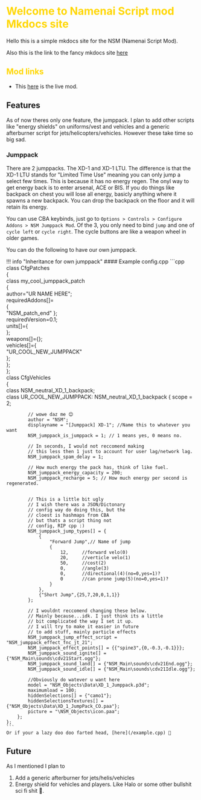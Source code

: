 
# <span style="color:gold">Welcome to Namenai Script mod Mkdocs site</span> 	
Hello this is a simple mkdocs site for the NSM (Namenai Script Mod).

Also this is the link to the fancy mkdocs site [here](https://namenai-script-mod-docs.readthedocs.io/en/latest/)	
	
## <span style="color:gold">Mod links </span> 	
- This [here](https://steamcommunity.com/sharedfiles/filedetails/?id=2068356312) is the live mod.	

## Features

As of now theres only one feature, the jumppack. I plan to add other scripts like "energy shields" on uniforms/vest and vehicles and a generic afterburner script for jets/helicopters/vehicles. However these take time so big sad.


### Jumppack
There are 2 jumppacks. The XD-1 and XD-1 LTU. The difference is that the XD-1 LTU stands for "Limited Time Use" meaning you can only jump a select few times. This is because it has no energy regen. The onyl way to get energy back is to enter arsenal, ACE or BIS. If you do things like backpack on chest you will lose all energy, basicly anything where it spawns a new backpack. You can drop the backpack on the floor and it will retain its energy.

You can use CBA keybinds, just go to `Options > Controls > Configure Addons > NSM Jumppack Mod`. Of the 3, you only need to bind `jump` and one of `cycle left` or `cycle right`. The cycle buttons are like a weapon wheel in older games.


You can do the following to have our own jumppack.

!!! info "Inheritance for own jumppack"	
    #### Example config.cpp	
    ```cpp	
    class CfgPatches	
    {	
        class my_cool_jumppack_patch	
        {	
            author="UR NAME HERE";	
            requiredAddons[]=	
            {	
                "NSM_patch_end"
            };	
            requiredVersion=0.1;	
            units[]={	
            };	
            weapons[]={};	
            vehicles[]={	
                "UR_COOL_NEW_JUMPPACK"	
            };	
        };	
    };	
    class CfgVehicles	
    {	
        class NSM_neutral_XD_1_backpack;	
        class UR_COOL_NEW_JUMPPACK: NSM_neutral_XD_1_backpack
        {
            scope = 2;

            // wowe daz me 😊
            author = "NSM";
            displayname = "[Jumppack] XD-1"; //Name this to whatever you want
            NSM_jumppack_is_jumppack = 1; // 1 means yes, 0 means no.

            // In seconds, I would not reccomend making 
            // this less then 1 just to account for user lag/network lag.
            NSM_jumppack_spam_delay = 1;

            // How much energy the pack has, think of like fuel.
            NSM_jumppack_energy_capacity = 200; 
            NSM_jumppack_recharge = 5; // How much energy per second is regenerated.

            
            // This is a little bit ugly
            // I wish there was a JSON/Dictonary
            // config way do doing this, but the 
            // cloest is hashmaps from CBA
            // but thats a script thing not
            // config, RIP cpp :)
            NSM_jumppack_jump_types[] = {
                {
                    "Forward Jump",// Name of jump
                    {
                        12,		//forward velo(0)
                        20,		//verticle velo(1)
                        50,		//cost(2)
                        0,		//angle(3)
                        0,		//directional(4)(no=0,yes=1)?
                        0		//can prone jump(5)(no=0,yes=1)?
                    }
                },
                {"Short Jump",{25,7,20,0,1,1}}
            };

            // I wouldnt reccomend changing these below.
            // Mainly because...idk. I just think its a little
            // bit complicated the way I set it up.
            // I will try to make it easier in future
            // to add stuff, mainly particle effects
            NSM_jumppack_jump_effect_script = "NSM_jumppack_effect_fnc_jt_21";
            NSM_jumppack_effect_points[] = {{"spine3",{0,-0.3,-0.1}}}; 
            NSM_jumppack_sound_ignite[] = {"NSM_Main\sounds\cdv21Start.ogg"};
            NSM_jumppack_sound_land[] = {"NSM_Main\sounds\cdv21End.ogg"};
            NSM_jumppack_sound_idle[] = {"NSM_Main\sounds\cdv21Idle.ogg"};

            //Obviously do watever u want here
            model = "NSM_Objects\Data\XD_1_Jumppack.p3d";
            maximumload = 100;
            hiddenSelections[] = {"camo1"};
            hiddenSelectionsTextures[] = {"NSM_Objects\Data\XD_1_JumpPack_CO.paa"};
            picture = "\NSM_Objects\icon.paa";
        };
    };	
    ```
    Or if your a lazy doo doo farted head, [here](/example.cpp) 💩


## Future

As I mentioned I plan to

1. Add a generic afterburner for jets/helis/vehicles
2. Energy shield for vehicles and players. Like Halo or some other bullshit sci fi shit 💩.